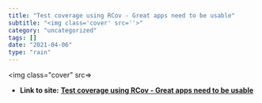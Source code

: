 ```yaml
---
title: "Test coverage using RCov - Great apps need to be usable"
subtitle: "<img class='cover' src=''>"
category: "uncategorized"
tags: []
date: "2021-04-06"
type: "rain"
---
```

<img class="cover" src=>


* **Link to site:** **[Test coverage using RCov - Great apps need to be usable](http://blog.jennyfong.net/2010/04/17/test-coverage-using-rcov)**